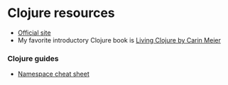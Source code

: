 # Clojure resources

- [Official site](https://clojure.org/)
- My favorite introductory Clojure book is [Living Clojure by Carin Meier](http://shop.oreilly.com/product/0636920034292.do)

### Clojure guides

- [Namespace cheat sheet](https://gist.github.com/borba/8f707e3369ee490acbfd056bb90c462e)
